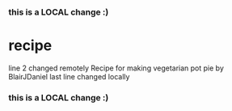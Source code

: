 ### this is a LOCAL change :)
# recipe
line 2 changed remotely
Recipe for making vegetarian pot pie
by BlairJDaniel
last line changed locally
### this is a LOCAL change :)